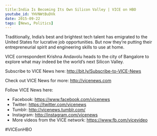 ```yaml
---
title:India Is Becoming Its Own Silicon Valley | VICE on HBO
youtube_id: YHVNWtBuDVk
date: 2015-09-22
tags: [News, Politics]
---
```


Traditionally, India’s best and brightest tech talent has emigrated to the United States for lucrative job opportunities. But now they’re putting their entrepreneurial spirit and engineering skills to use at home. 

VICE correspondent Krishna Andavolu heads to the city of Bangalore to explore what may indeed be the world’s next Silicon Valley.

Subscribe to VICE News here: <http://bit.ly/Subscribe-to-VICE-News>

Check out VICE News for more: <http://vicenews.com>

Follow VICE News here:

- Facebook: <https://www.facebook.com/vicenews>
- Twitter: <https://twitter.com/vicenews>
- Tumblr: <http://vicenews.tumblr.com/>
- Instagram: <http://instagram.com/vicenews>
- More videos from the VICE network: <https://www.fb.com/vicevideo>

#VICEonHBO
